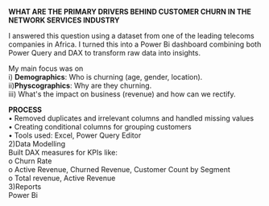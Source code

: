**WHAT ARE THE PRIMARY DRIVERS BEHIND CUSTOMER CHURN IN THE NETWORK SERVICES INDUSTRY**  

I answered this question using a dataset from one of the leading telecoms companies in Africa. I turned this into a Power Bi dashboard combining both Power Query and DAX to transform raw data into insights.  

My main focus was on   
i) **Demographics**: Who is churning (age, gender, location).  
ii)**Physcographics**: Why are they churning.  
iii) What's the impact on business (revenue) and how can we rectify.  

**PROCESS**  
•	Removed duplicates and irrelevant columns and handled missing values  
•	Creating conditional columns for grouping customers  
•	Tools used: Excel, Power Query Editor   
2)Data Modelling  
Built DAX measures for KPIs like:  
o	Churn Rate   
o	Active Revenue, Churned Revenue, Customer Count by Segment  
o	Total revenue, Active Revenue  
3)Reports  
Power Bi   



